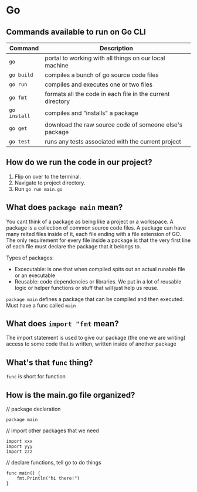 # Go

## Commands available to run on Go CLI

| Command | Description |
|---------|-------------|
| `go` | portal to working with all things on our local machine |
| `go build` | compiles a bunch of go source code files |
| `go run` | compiles and executes one or two files |
| `go fmt` | formats all the code in each file in the current directory |
| `go install` |  compiles and "installs" a package |
| `go get` | download the raw source code of someone else's package |
| `go test` | runs any tests associated with the current project |


## How do we run the code in our project?
1. Flip on over to the terminal.
2. Navigate to project directory.
3. Run `go run main.go`

## What does `package main` mean?
You cant think of a package as being like a project or a workspace.
A package is a collection of common source code files.
A package can have many relted files inside of it, each file ending with a file extension of GO.
The only requirement for every file inside a package is that the very first line of each file must declare the package that it belongs to.

Types of packages:
- Excecutable: is one that when compiled spits out an actual runable file or an executable
- Reusable: code dependencies or libraries. We put in a lot of reusable logic or helper functions or stuff that will just help us reuse.

`package main` defines a package that can be compiled and then executed. Must have a func called `main`

## What does `import "fmt` mean?

The import statement is used to give our package (the one we are writing) access to some code that is written, written inside of another package

## What's that `func` thing?

`func` is short for function

## How is the main.go file organized?

// package declaration

```
package main
```

// import other packages that we need

```
import xxx
import yyy
import zzz
```

// declare functions, tell go to do things

```
func main() {
    fmt.Println("hi there!")
}
```